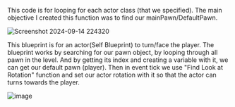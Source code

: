 This code is for looping for each actor class (that we specified). The main objective I created this function was to find our mainPawn/DefaultPawn.

![Screenshot 2024-09-14 224320](https://github.com/user-attachments/assets/5db73f10-93dc-4c1e-b2e0-20a4094da4ca)


This blueprint is for an actor(Self Blueprint) to turn/face the player. The blueprint works by searching for our pawn object, by looping through all pawn in the level. And by getting its index and creating a variable with it, we can get our default pawn (player). Then in event tick we use "Find Look at Rotation" function and set our actor rotation with it so that the actor can turns towards the player.

![image](https://github.com/user-attachments/assets/1399c04c-c2d3-45a4-84a5-d29843696caa) 
